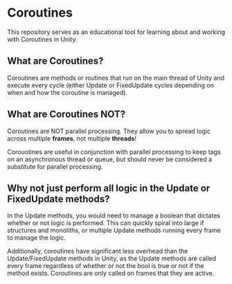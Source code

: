 # Coroutines
This repository serves as an educational tool for learning about and working with Coroutines in Unity.

## What are Coroutines?
Coroutines are methods or routines that run on the main thread of Unity and execute every cycle (either Update or FixedUpdate cycles depending on when and how the coroutine is managed).

## What are Coroutines NOT?
Coroutines are NOT parallel processing. They allow you to spread logic across multiple **frames**, not multiple **threads**!

Corouotines are useful in conjunction with parallel processing to keep tags on an asynchronous thread or queue, but should never be considered a substitute for parallel processing.

## Why not just perform all logic in the Update or FixedUpdate methods?
In the Update methods, you would need to manage a boolean that dictates whether or not logic is performed. This can quickly spiral into large if structures and monoliths, or multiple Update methods running every frame to manage the logic.

Additionally, coroutines have significant less overhead than the Update/FixedUpdate methods in Unity, as the Update methods are called every frame regardless of whether or not the bool is true or not if the method exists. Coroutines are only called on frames that they are active.
